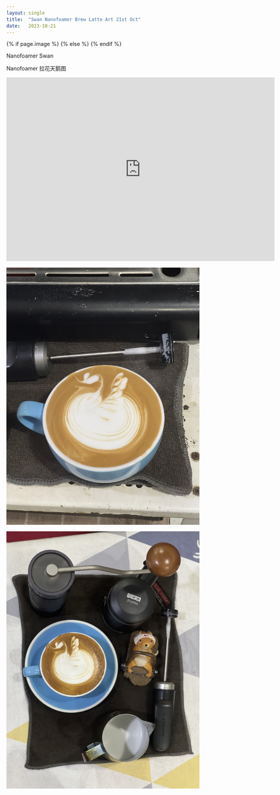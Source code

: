 ```yaml
---
layout: single
title:  "Swan Nanofoamer Brew Latte Art 21st Oct"
date:   2023-10-21
---
```

{% if page.image %}
  <meta property="og:image" content="/assets/img/2023/10/21/IMG_8923.jpg">
{% else %}
  <meta property="og:image" content="/assets/img/2023/10/21/IMG_8923.jpg">
{% endif %}

<meta property="og:description" content="Swan Nanofoamer Brew Latte Art 21st Oct" />


Nanofoamer Swan

Nanofoamer 拉花天鹅图



<div class="embed-container">
  <iframe
      src="https://www.youtube.com/embed/MAWZ-pB3deE"
      width="700"
      height="480"
      frameborder="0"
      allowfullscreen="true">
  </iframe>
</div>






![](/assets/img/2023/10/21/IMG_8916.jpg)

![](/assets/img/2023/10/21/IMG_8923.jpg)

